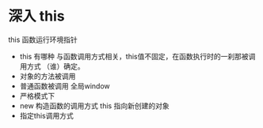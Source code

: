 # 深入 this
 
 this 函数运行环境指针 

 - this 有哪种
  与函数调用方式相关，this值不固定，在函数执行时的一刹那被调用方式 （谁）确定。
  - 对象的方法被调用
  - 普通函数被调用 全局window
  - 严格模式下
  - new 构造函数的调用方式 this 指向新创建的对象
  - 指定this调用方式
  